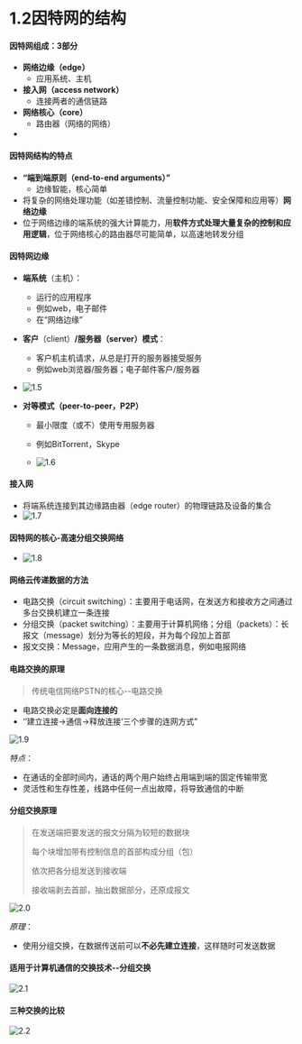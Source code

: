 # 1.2因特网的结构

#### 因特网组成：3部分  

* **网络边缘（edge）**  
  * 应用系统、主机
* **接入网（access network）**  
  * 连接两者的通信链路  
* **网络核心（core）**  
  * 路由器（网络的网络）  
* 



#### 因特网结构的特点  

* **“端到端原则（end-to-end arguments）”**  
  * 边缘智能，核心简单  
* 将复杂的网络处理功能（如差错控制、流量控制功能、安全保障和应用等）**网络边缘**  
* 位于网络边缘的端系统的强大计算能力，用**软件方式处理大量复杂的控制和应用逻辑**，位于网络核心的路由器尽可能简单，以高速地转发分组  

#### 因特网边缘  

* **端系统**（主机）：
  * 运行的应用程序  
  * 例如web，电子邮件
  * 在“网络边缘”

* **客户**（client）**/服务器（server）模式**： 
  * 客户机主机请求，从总是打开的服务器接受服务  
  * 例如web浏览器/服务器；电子邮件客户/服务器  
* ![1.5](C:\Users\cc_FF\Desktop\file\class\computer_networks\photo\1.5.png)

* **对等模式（peer-to-peer，P2P）**    

  * 最小限度（或不）使用专用服务器  
  * 例如BitTorrent，Skype   

  * ![1.6](C:\Users\cc_FF\Desktop\file\class\computer_networks\photo\1.6.png)

#### 接入网  

* 将端系统连接到其边缘路由器（edge router）的物理链路及设备的集合
* ![1.7](C:\Users\cc_FF\Desktop\file\class\computer_networks\photo\1.7.png)

#### 因特网的核心-高速分组交换网络  

* ![1.8](C:\Users\cc_FF\Desktop\file\class\computer_networks\photo\1.8.png)

#### 网络云传递数据的方法  

* 电路交换（circuit switching）：主要用于电话网，在发送方和接收方之间通过多台交换机建立一条连接  
* 分组交换（packet switching）：主要用于计算机网络；分组（packets）：长报文（message）划分为等长的短段，并为每个段加上首部  
* 报文交换：Message，应用产生的一条数据消息，例如电报网络  

#### 电路交换的原理  

> 传统电信网络PSTN的核心--电路交换

* 电路交换必定是**面向连接的**  
* ‘’建立连接->通信->释放连接‘三个步骤的连网方式”

![1.9](C:\Users\cc_FF\Desktop\file\class\computer_networks\photo\1.9.png)

*特点*：

* 在通话的全部时间内，通话的两个用户始终占用端到端的固定传输带宽  
* 灵活性和生存性差，线路中任何一点出故障，将导致通信的中断

#### 分组交换原理  

> 在发送端把要发送的报文分隔为较短的数据块
>
> 每个块增加带有控制信息的首部构成分组（包）
>
> 依次把各分组发送到接收端
>
> 接收端剥去首部，抽出数据部分，还原成报文



![2.0](C:\Users\cc_FF\Desktop\file\class\computer_networks\photo\2.0.png)

*原理*：

* 使用分组交换，在数据传送前可以**不必先建立连接**，这样随时可发送数据    

#### 适用于计算机通信的交换技术--分组交换  

![2.1](C:\Users\cc_FF\Desktop\file\class\computer_networks\photo\2.1.png)

#### 三种交换的比较  

![2.2](C:\Users\cc_FF\Desktop\file\class\computer_networks\photo\2.2.png)

